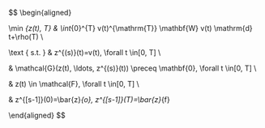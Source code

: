 $$
\begin{aligned}

\min _{z(t), T} & \int_{0}^{T} v(t)^{\mathrm{T}} \mathbf{W} v(t) \mathrm{d} t+\rho(T) \\

\text { s.t. } & z^{(s)}(t)=v(t), \forall t \in[0, T] \\

& \mathcal{G}(z(t), \ldots, z^{(s)}(t)) \preceq \mathbf{0}, \forall t \in[0, T] \\

& z(t) \in \mathcal{F}, \forall t \in[0, T] \\

& z^{[s-1]}(0)=\bar{z}_{o}, z^{[s-1]}(T)=\bar{z}_{f}

\end{aligned}
$$